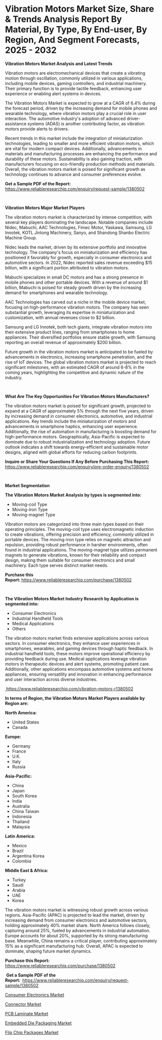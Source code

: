 <p><h1>Vibration Motors Market Size, Share & Trends Analysis Report By Material, By Type, By End-user, By Region, And Segment Forecasts, 2025 - 2032</h1></p><p><strong>Vibration Motors Market Analysis and Latest Trends</strong></p>
<p><p>Vibration motors are electromechanical devices that create a vibrating motion through oscillation, commonly utilized in various applications, including mobile devices, gaming controllers, and industrial machinery. Their primary function is to provide tactile feedback, enhancing user experience or enabling alert systems in devices.</p><p>The Vibration Motors Market is expected to grow at a CAGR of 6.4% during the forecast period, driven by the increasing demand for mobile phones and wearable technology, where vibration motors play a crucial role in user interaction. The automotive industry's adoption of advanced driver-assistance systems (ADAS) is another contributing factor, as vibration motors provide alerts to drivers. </p><p>Recent trends in this market include the integration of miniaturization technologies, leading to smaller and more efficient vibration motors, which are vital for modern compact devices. Additionally, advancements in materials and manufacturing processes are enhancing the performance and durability of these motors. Sustainability is also gaining traction, with manufacturers focusing on eco-friendly production methods and materials. Overall, the vibration motors market is poised for significant growth as technology continues to advance and consumer preferences evolve.</p></p>
<p><strong>Get a Sample PDF of the Report:&nbsp;</strong> <a href="https://www.reliableresearchiq.com/enquiry/request-sample/1380502?utm_campaign=1842&utm_medium=2&utm_source=Github&utm_content=ia&utm_term=06042025&utm_id=vibration-motors">https://www.reliableresearchiq.com/enquiry/request-sample/1380502</a></p>
<p>&nbsp;</p>
<p><strong>Vibration Motors Major Market Players</strong></p>
<p><p>The vibration motors market is characterized by intense competition, with several key players dominating the landscape. Notable companies include Nidec, Mabuchi, AAC Technologies, Fimec Motor, Yaskawa, Samsung, LG Innotek, KOTL Jinlong Machinery, Sanyo, and Shandong Shanbo Electric Machine Group. </p><p>Nidec leads the market, driven by its extensive portfolio and innovative technology. The company's focus on miniaturization and efficiency has positioned it favorably for growth, especially in consumer electronics and automotive sectors. In 2022, Nidec reported sales revenue exceeding $15 billion, with a significant portion attributed to vibration motors.</p><p>Mabuchi specializes in small DC motors and has a strong presence in mobile phones and other portable devices. With a revenue of around $1 billion, Mabuchi is poised for steady growth driven by the increasing demand for smartphones and wearable technology.</p><p>AAC Technologies has carved out a niche in the mobile device market, focusing on high-performance vibration motors. The company has seen substantial growth, leveraging its expertise in miniaturization and customization, with annual revenues close to $2 billion.</p><p>Samsung and LG Innotek, both tech giants, integrate vibration motors into their extensive product lines, ranging from smartphones to home appliances. Their diversified portfolios ensure stable growth, with Samsung reporting an overall revenue of approximately $200 billion.</p><p>Future growth in the vibration motors market is anticipated to be fueled by advancements in electronics, increasing smartphone penetration, and the rise of IoT devices. The global vibration motors market is projected to reach significant milestones, with an estimated CAGR of around 6-8% in the coming years, highlighting the competitive and dynamic nature of the industry.</p></p>
<p>&nbsp;</p>
<p><strong>What Are The Key Opportunities For Vibration Motors Manufacturers?</strong></p>
<p><p>The vibration motors market is poised for significant growth, projected to expand at a CAGR of approximately 5% through the next five years, driven by increasing demand in consumer electronics, automotive, and industrial applications. Key trends include the miniaturization of motors and advancements in smartphone haptics, enhancing user experience. Additionally, the rise of automation in manufacturing is boosting demand for high-performance motors. Geographically, Asia-Pacific is expected to dominate due to robust industrialization and technology adoption. Future outlook indicates a shift towards energy-efficient and sustainable motor designs, aligned with global efforts for reducing carbon footprints.</p></p>
<p><strong>Inquire or Share Your Questions If Any Before Purchasing This Report:</strong> <a href="https://www.reliableresearchiq.com/enquiry/pre-order-enquiry/1380502?utm_campaign=1842&utm_medium=2&utm_source=Github&utm_content=ia&utm_term=06042025&utm_id=vibration-motors">https://www.reliableresearchiq.com/enquiry/pre-order-enquiry/1380502</a></p>
<p>&nbsp;</p>
<p><strong>Market Segmentation</strong></p>
<p><strong>The Vibration Motors Market Analysis by types is segmented into:</strong></p>
<p><ul><li>Moving-coil Type</li><li>Moving-iron Type</li><li>Moving-magnet Type</li></ul></p>
<p><p>Vibration motors are categorized into three main types based on their operating principles. The moving-coil type uses electromagnetic induction to create vibrations, offering precision and efficiency, commonly utilized in portable devices. The moving-iron type relies on magnetic attraction and repulsion, providing robust performance in harsher environments, often found in industrial applications. The moving-magnet type utilizes permanent magnets to generate vibrations, known for their reliability and compact design, making them suitable for consumer electronics and small machinery. Each type serves distinct market needs.</p></p>
<p><strong>Purchase this Report:&nbsp;</strong><a href="https://www.reliableresearchiq.com/purchase/1380502?utm_campaign=1842&utm_medium=2&utm_source=Github&utm_content=ia&utm_term=06042025&utm_id=vibration-motors">https://www.reliableresearchiq.com/purchase/1380502</a></p>
<p>&nbsp;</p>
<p><strong>The Vibration Motors Market Industry Research by Application is segmented into:</strong></p>
<p><ul><li>Consumer Electronics</li><li>Industrial Handheld Tools</li><li>Medical Applications</li><li>Others</li></ul></p>
<p><p>The vibration motors market finds extensive applications across various sectors. In consumer electronics, they enhance user experiences in smartphones, wearables, and gaming devices through haptic feedback. In industrial handheld tools, these motors improve operational efficiency by providing feedback during use. Medical applications leverage vibration motors in therapeutic devices and alert systems, promoting patient care. Additionally, other applications encompass automotive systems and home appliances, ensuring versatility and innovation in enhancing performance and user interaction across diverse industries.</p></p>
<p><a href="https://www.reliableresearchiq.com/vibration-motors-r1380502?utm_campaign=1842&utm_medium=2&utm_source=Github&utm_content=ia&utm_term=06042025&utm_id=vibration-motors">&nbsp;https://www.reliableresearchiq.com/vibration-motors-r1380502</a></p>
<p><strong>In terms of Region, the Vibration Motors Market Players available by Region are:</strong></p>
<p>
    <p> <strong> North America: </strong>
        <ul>
            <li>United States</li>
            <li>Canada</li>
        </ul>
        </p> 
    <p> <strong> Europe: </strong>
        <ul>
            <li>Germany</li>
            <li>France</li>
            <li>U.K.</li>
            <li>Italy</li>
            <li>Russia</li>
        </ul>
        </p> 
    <p> <strong> Asia-Pacific: </strong>
        <ul>
            <li>China</li>
            <li>Japan</li>
            <li>South Korea</li>
            <li>India</li>
            <li>Australia</li>
            <li>China Taiwan</li>
            <li>Indonesia</li>
            <li>Thailand</li>
            <li>Malaysia</li>
        </ul>
        </p> 
    <p> <strong> Latin America: </strong>
        <ul>
            <li>Mexico</li>
            <li>Brazil</li>
            <li>Argentina Korea</li>
            <li>Colombia</li>
        </ul>
        </p> 
    <p> <strong> Middle East & Africa: </strong>
        <ul>
            <li>Turkey</li>
            <li>Saudi</li>
            <li>Arabia</li>
            <li>UAE</li>
            <li>Korea</li>
        </ul>
    </p>
    </p>
<p><p>The vibration motors market is witnessing robust growth across various regions. Asia-Pacific (APAC) is projected to lead the market, driven by increasing demand from consumer electronics and automotive sectors, holding approximately 40% market share. North America follows closely, capturing around 25%, fueled by advancements in industrial automation. Europe accounts for about 20%, supported by its strong manufacturing base. Meanwhile, China remains a critical player, contributing approximately 15% as a significant manufacturing hub. Overall, APAC is expected to dominate, shaping future market dynamics.</p></p>
<p><strong>Purchase this Report: </strong><a href="https://www.reliableresearchiq.com/purchase/1380502?utm_campaign=1842&utm_medium=2&utm_source=Github&utm_content=ia&utm_term=06042025&utm_id=vibration-motors">https://www.reliableresearchiq.com/purchase/1380502</a></p>
<p>&nbsp;<strong>Get a Sample PDF of the Report:&nbsp;&nbsp;</strong><a href="https://www.reliableresearchiq.com/enquiry/request-sample/1380502?utm_campaign=1842&utm_medium=2&utm_source=Github&utm_content=ia&utm_term=06042025&utm_id=vibration-motors">https://www.reliableresearchiq.com/enquiry/request-sample/1380502</a></p>
<p><strong></strong></p>
<p><p><a href="https://github.com/mronmizoe/Market-Research-Report-List-1/blob/main/consumer-electronics-market.md?utm_campaign=1842&utm_medium=2&utm_source=Github&utm_content=ia&utm_term=06042025&utm_id=vibration-motors">Consumer Electronics Market</a></p><p><a href="https://github.com/hayasiorover/Market-Research-Report-List-1/blob/main/connector-market.md?utm_campaign=1842&utm_medium=2&utm_source=Github&utm_content=ia&utm_term=06042025&utm_id=vibration-motors">Connector Market</a></p><p><a href="https://github.com/janskudiony/Market-Research-Report-List-1/blob/main/pcb-laminate-market.md?utm_campaign=1842&utm_medium=2&utm_source=Github&utm_content=ia&utm_term=06042025&utm_id=vibration-motors">PCB Laminate Market</a></p><p><a href="https://github.com/gitfwelday/Market-Research-Report-List-1/blob/main/embedded-die-packaging-market.md?utm_campaign=1842&utm_medium=2&utm_source=Github&utm_content=ia&utm_term=06042025&utm_id=vibration-motors">Embedded Die Packaging Market</a></p><p><a href="https://github.com/makzzochil/Market-Research-Report-List-1/blob/main/flip-chip-packages-market.md?utm_campaign=1842&utm_medium=2&utm_source=Github&utm_content=ia&utm_term=06042025&utm_id=vibration-motors">Flip Chip Packages Market</a></p></p>